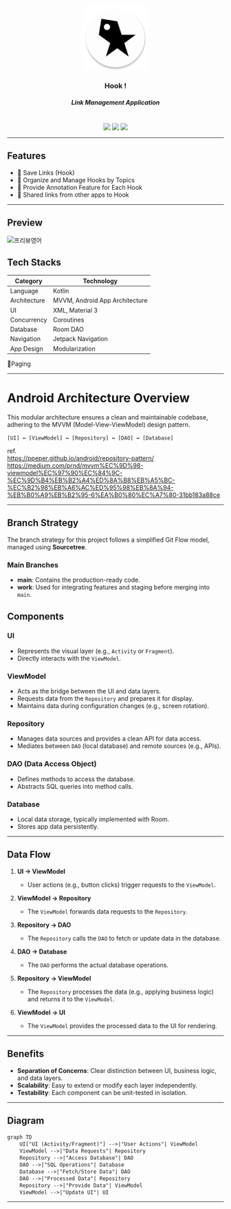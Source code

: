 <p align="center">
  <img src="app/src/main/res/mipmap-xxxhdpi/ic_launcher_round.webp" width="150" height="150">
</p>

<div align="center">

### Hook !
##### Link Management Application
<br>
<img src="https://img.shields.io/badge/Android-34A853?style=for-the-badge&logo=Android&logoColor=white"> 
<img src="https://img.shields.io/badge/Kotlin-7F52FF?style=for-the-badge&logo=Kotlin&logoColor=white"> 
<img src="https://img.shields.io/badge/GitHub-181717?style=for-the-badge&logo=GitHub&logoColor=white"> 
</div>

---

## Features
- 🔗 Save Links (Hook)
- 📂 Organize and Manage Hooks by Topics
- 📝 Provide Annotation Feature for Each Hook
- 📲 Shared links from other apps to Hook

  
---

## Preview

![프리뷰영어](https://github.com/user-attachments/assets/6a6d9f29-0009-45b0-a848-f9b88a3e4b03)


## Tech Stacks

| **Category**    | **Technology**           |
|-----------------|--------------------------|
| Language        | Kotlin                   |
| Architecture    | MVVM, Android App Architecture |
| UI              | XML, Material 3          |
| Concurrency     | Coroutines               |
| Database        | Room DAO                 |
| Navigation      | Jetpack Navigation       |
| App Design      | Modularization           |

🔧Paging

---

# Android Architecture Overview


This modular architecture ensures a clean and maintainable codebase, adhering to the MVVM (Model-View-ViewModel) design pattern.

```
[UI] ↔ [ViewModel] ↔ [Repository] ↔ [DAO] ↔ [Database]
```

ref.   
https://ppeper.github.io/android/repository-pattern/
https://medium.com/prnd/mvvm%EC%9D%98-viewmodel%EC%97%90%EC%84%9C-%EC%9D%B4%EB%B2%A4%ED%8A%B8%EB%A5%BC-%EC%B2%98%EB%A6%AC%ED%95%98%EB%8A%94-%EB%B0%A9%EB%B2%95-6%EA%B0%80%EC%A7%80-31bb183a88ce


---

## Branch Strategy
The branch strategy for this project follows a simplified Git Flow model, managed using **Sourcetree**.

### Main Branches
- **main**: Contains the production-ready code.
- **work**: Used for integrating features and staging before merging into `main`.

## Components

### **UI**
- Represents the visual layer (e.g., `Activity` or `Fragment`).
- Directly interacts with the `ViewModel`.

### **ViewModel**
- Acts as the bridge between the UI and data layers.
- Requests data from the `Repository` and prepares it for display.
- Maintains data during configuration changes (e.g., screen rotation).

### **Repository**
- Manages data sources and provides a clean API for data access.
- Mediates between `DAO` (local database) and remote sources (e.g., APIs).

### **DAO (Data Access Object)**
- Defines methods to access the database.
- Abstracts SQL queries into method calls.

### **Database**
- Local data storage, typically implemented with Room.
- Stores app data persistently.

---

## Data Flow

1. **UI → ViewModel**
   - User actions (e.g., button clicks) trigger requests to the `ViewModel`.

2. **ViewModel → Repository**
   - The `ViewModel` forwards data requests to the `Repository`.

3. **Repository → DAO**
   - The `Repository` calls the `DAO` to fetch or update data in the database.

4. **DAO → Database**
   - The `DAO` performs the actual database operations.

5. **Repository → ViewModel**
   - The `Repository` processes the data (e.g., applying business logic) and returns it to the `ViewModel`.

6. **ViewModel → UI**
   - The `ViewModel` provides the processed data to the UI for rendering.

---

## Benefits
- **Separation of Concerns**: Clear distinction between UI, business logic, and data layers.
- **Scalability**: Easy to extend or modify each layer independently.
- **Testability**: Each component can be unit-tested in isolation.

---

## Diagram

```mermaid
graph TD
    UI["UI (Activity/Fragment)"] -->|"User Actions"| ViewModel
    ViewModel -->|"Data Requests"| Repository
    Repository -->|"Access Database"| DAO
    DAO -->|"SQL Operations"| Database
    Database -->|"Fetch/Store Data"| DAO
    DAO -->|"Processed Data"| Repository
    Repository -->|"Provide Data"| ViewModel
    ViewModel -->|"Update UI"| UI
```
---


